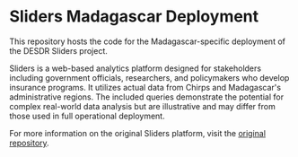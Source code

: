 # Sliders Madagascar Deployment

This repository hosts the code for the Madagascar-specific deployment of the DESDR Sliders project.

Sliders is a web-based analytics platform designed for stakeholders including government officials, researchers, and policymakers who develop insurance programs.  It utilizes actual data from Chirps and Madagascar's administrative regions. The included queries demonstrate the potential for complex real-world data analysis but are illustrative and may differ from those used in full operational deployment.

For more information on the original Sliders platform, visit the [original repository](https://github.com/Columbia-DESDR/Sliders).
